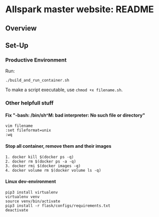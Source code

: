 # Allspark master website: README


## Overview


## Set-Up

### Productive Environment

Run:
```
./build_and_run_container.sh
```

To make a script executable, use ```chmod +x filename.sh```.

### Other helpfull stuff

#### Fix "-bash: /bin/sh^M: bad interpreter: No such file or directory"

```
vim filename
:set fileformat=unix
:wq
```

#### Stop all container, remove them and their images

    1. docker kill $(docker ps -q)
    2. docker rm $(docker ps -a -q)
    3. docker rmi $(docker images -q)
    4. docker volume rm $(docker volume ls -q)

#### Linux dev-environment
```
pip3 install virtualenv
virtualenv venv
source venv/bin/activate
pip3 install -r flask/configs/requirements.txt
deactivate
```

